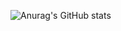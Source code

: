 ![Anurag's GitHub stats](https://github-readme-stats.vercel.app/api?username=KingCode-01&show_icons=true&theme=dark)





